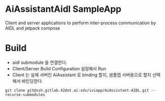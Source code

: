 # AiAssistantAidl SampleApp
Client and server applications to perform inter-process communication by AIDL and jetpack compose

# Build
- aidl submodule 을 연결한다.
- Client/Server Build Configuration 설정해서 Run
- Client 는 실제 서버인 AiAssistant 로 binding 할지, 샘플앱 서버용으로 할지 선택해서 바인딩한다.
```
git clone git@ssh.gitlab.42dot.ai:sdv/iviapp/AiAssistant-AIDL.git --recurse-submodules
```
